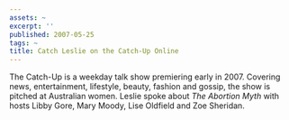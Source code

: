 ```yaml
---
assets: ~
excerpt: ''
published: 2007-05-25
tags: ~
title: Catch Leslie on the Catch-Up Online
---
```

The Catch-Up is a weekday talk show premiering early in 2007. Covering
news, entertainment, lifestyle, beauty, fashion and gossip, the show is
pitched at Australian women. Leslie spoke about *The Abortion Myth* with
hosts Libby Gore, Mary Moody, Lise Oldfield and Zoe Sheridan.